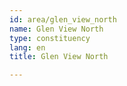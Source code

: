 ```yaml
---
id: area/glen_view_north
name: Glen View North
type: constituency
lang: en
title: Glen View North

---
```

